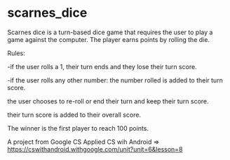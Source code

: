 # scarnes_dice
Scarnes dice is a turn-based dice game that requires the user to play a game against the computer. 
The player earns points by rolling the die.

Rules:

-if the user rolls a 1, their turn ends and they lose their turn score. 

-if the user rolls any other number:
   the number rolled is added to their turn score.
   
   the user chooses to re-roll or end their turn and keep their turn score.
   
   their turn score is added to their overall score. 

The winner is the first player to reach 100 points.

A project from Google CS Applied CS wih Android => https://cswithandroid.withgoogle.com/unit?unit=6&lesson=8
